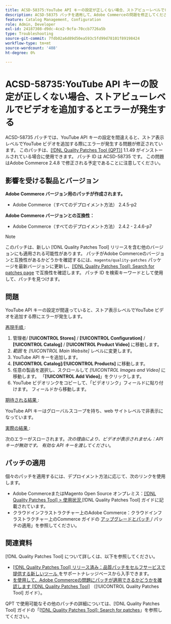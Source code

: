 ```yaml
---
title: ACSD-58375:YouTube API キーの設定が正しくない場合、ストアビューレベルでビデオを追加するとエラーが発生する
description: ACSD-58375 パッチを適用して、Adobe Commerceの問題を修正してください。この問題では、誤ったYouTube API キー設定が、ストア表示レベルでYouTube ビデオを追加する際にエラーが発生します。
feature: Catalog Management, Configuration
role: Admin, Developer
exl-id: 24187308-d9dc-4ce2-9cfa-70ccb7726a5b
type: Troubleshooting
source-git-commit: 7fdb02a6d89d50ea593c5fd99d78101f89198424
workflow-type: tm+mt
source-wordcount: '408'
ht-degree: 0%

---
```


# ACSD-58735:YouTube API キーの設定が正しくない場合、ストアビューレベルでビデオを追加するとエラーが発生する

ACSD-58735 パッチでは、YouTube API キーの設定を間違えると、ストア表示レベルでYouTube ビデオを追加する際にエラーが発生する問題が修正されています。 このパッチは、[[!DNL Quality Patches Tool (QPT)]](https://experienceleague.adobe.com/ja/docs/commerce-operations/tools/quality-patches-tool/quality-patches-tool-to-self-serve-quality-patches) 1.1.49 がインストールされている場合に使用できます。 パッチ ID は ACSD-58735 です。 この問題はAdobe Commerce 2.4.8 で修正される予定であることに注意してください。

## 影響を受ける製品とバージョン

**Adobe Commerce バージョン用のパッチが作成されます。**

* Adobe Commerce（すべてのデプロイメント方法） 2.4.5-p2

**Adobe Commerce バージョンとの互換性：**

* Adobe Commerce（すべてのデプロイメント方法） 2.4.2 - 2.4.6-p7

>[!NOTE]
>
>このパッチは、新しい [!DNL Quality Patches Tool] リリースを含む他のバージョンにも適用される可能性があります。 パッチがAdobe Commerceのバージョンと互換性があるかどうかを確認するには、`magento/quality-patches` パッケージを最新バージョンに更新し、[[!DNL Quality Patches Tool]: Search for patches page](https://experienceleague.adobe.com/tools/commerce-quality-patches/index.html?lang=ja) で互換性を確認します。 パッチ ID を検索キーワードとして使用して、パッチを見つけます。

## 問題

YouTube API キーの設定が間違っていると、ストア表示レベルでYouTube ビデオを追加する際にエラーが発生します。

<u> 再現手順 </u>:

1. 管理者/ **[!UICONTROL Stores]** / **[!UICONTROL Configuration]** / **[!UICONTROL Catalog]** / **[!UICONTROL Product Video]** に移動します。
1. *範囲* を *[!UICONTROL Main Website]* レベルに変更します。
1. YouTube API キーを追加します。
1. **[!UICONTROL Catalog]**/**[!UICONTROL Products]** に移動します。
1. 任意の製品を選択し、スクロールして *[!UICONTROL Images and Video]* に移動します。 「**[!UICONTROL Add Video]**」をクリックします。
1. YouTube ビデオリンクをコピーして、「ビデオリンク」フィールドに貼り付けます。 フィールドから移動します。

<u> 期待される結果 </u>:

YouTube API キーはグローバルスコープを持ち、web サイトレベルで非表示になっています。

<u> 実際の結果 </u>:

次のエラーがスローされます。*次の理由により、ビデオが表示されません：API キーが無効です。 有効な API キーを渡してください*。

## パッチの適用

個々のパッチを適用するには、デプロイメント方法に応じて、次のリンクを使用します。

* Adobe CommerceまたはMagento Open Source オンプレミス：[[!DNL Quality Patches Tool] > 使用状況 ](/help/tools/quality-patches-tool/usage.md) [!DNL Quality Patches Tool] ガイドに記載されています。
* クラウドインフラストラクチャー上のAdobe Commerce：クラウドインフラストラクチャー上のCommerce ガイドの [ アップグレードとパッチ ](https://experienceleague.adobe.com/docs/commerce-cloud-service/user-guide/develop/upgrade/apply-patches.html?lang=ja)/ パッチの適用」を参照してください。

## 関連資料

[!DNL Quality Patches Tool] について詳しくは、以下を参照してください。

* [[!DNL Quality Patches Tool]  リリース済み：品質パッチをセルフサービスで提供する新しいツール ](https://experienceleague.adobe.com/ja/docs/commerce-operations/tools/quality-patches-tool/quality-patches-tool-to-self-serve-quality-patches) をサポートナレッジベースから入手できます。
* [ を使用して、Adobe Commerceの問題にパッチが適用できるかどうかを確認します  [!DNL Quality Patches Tool]](/help/tools/quality-patches-tool/patches-available-in-qpt/check-patch-for-magento-issue-with-magento-quality-patches.md) （[!UICONTROL Quality Patches Tool] ガイド）。


QPT で使用可能なその他のパッチの詳細については、[!DNL Quality Patches Tool] ガイドの「[[!DNL Quality Patches Tool]: Search for patches](https://experienceleague.adobe.com/tools/commerce-quality-patches/index.html?lang=ja)」を参照してください。
